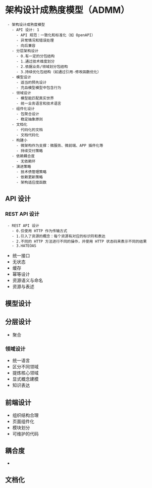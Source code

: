 # 架构设计成熟度模型（ADMM）

```maturity
 - 架构设计成熟度模型
   - API 设计: 1
     - API 规范：一致化和标准化（如 OpenAPI）
     - 异常情况和错误处理
     - 向后兼容
   - 分层架构设计
     - 0.有一定的分包结构
     - 1.通过技术维度划分
     - 2.依据业务/领域划分包结构
     - 3.持续优化包结构（如通过引用-修改函数优化）
   - 模型设计
     - 适当的预先设计
     - 充血模型模型中包含行为
   - 领域设计
     - 模型能匹配真实世界
     - 统一业务语言和技术语言
   - 组件化设计
     - 包聚合设计
     - 稳定抽象原则
   - 文档化
     - 代码化的文档
     - 文档代码化
   - 构建小
     - 微架构作为支撑：微服务、微前端、APP 插件化等
     - 持续交付策略
   - 依赖耦合度
     - 无依赖环
   - 演进策略
     - 技术债管理策略
     - 依赖更新策略
     - 架构适应度函数
```

## API 设计

### REST API 设计

```
 - REST API 设计
   - 0.仅使用 HTTP 作为传输方式
   - 1.引入了资源的概念：每个资源有对应的标识符和表达
   - 2.不同的 HTTP 方法进行不同的操作，并使用 HTTP 状态码来表示不同的结果
   - 3.HATEOAS
```

- 统一接口
- 无状态
- 缓存
- 幂等设计
- 资源语义与命名
- 资源与表述

## 模型设计

## 分层设计

- 聚合

### 领域设计

- 统一语言
- 区分不同领域
- 提炼核心领域
- 显式概念建模
- 知识表达

## 前端设计

- 组织结构合理
- 页面组件化
- 模块划分
- 可维护的代码

## 耦合度

-

## 文档化
